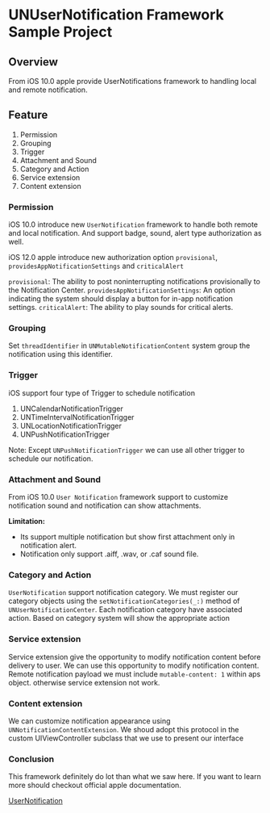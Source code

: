 # UNUserNotification Framework Sample Project

## Overview

From iOS 10.0 apple provide UserNotifications framework to handling local and remote notification. 

## Feature

1. Permission
2. Grouping
3. Trigger
4. Attachment and Sound
5. Category and Action
6. Service extension
7. Content extension


### Permission

iOS 10.0 introduce new `UserNotification` framework to handle both remote and local notification. And support badge, sound, alert type authorization as well.

iOS 12.0 apple introduce new authorization option `provisional`, `providesAppNotificationSettings` and `criticalAlert`

`provisional`: The ability to post noninterrupting notifications provisionally to the Notification Center.
`providesAppNotificationSettings`: An option indicating the system should display a button for in-app notification settings.
`criticalAlert`: The ability to play sounds for critical alerts.


### Grouping

Set `threadIdentifier` in `UNMutableNotificationContent` system group the notification using this identifier.


### Trigger

iOS support four type of Trigger to schedule notification

1. UNCalendarNotificationTrigger
2. UNTimeIntervalNotificationTrigger
3. UNLocationNotificationTrigger
4. UNPushNotificationTrigger

Note: Except `UNPushNotificationTrigger` we can use all other trigger to schedule our notification.


### Attachment and Sound

From iOS 10.0 `User Notification` framework support to customize notification sound and notification can show attachments.

__Limitation:__ 
* Its support multiple notification but show first attachment only in notification alert.
* Notification only support .aiff, .wav, or .caf sound file.


### Category and Action

`UserNotification` support notification category. We must register our category objects using the `setNotificationCategories(_:)` method of `UNUserNotificationCenter`. Each notification category have associated action. Based on category system will show the appropriate action


### Service extension

Service extension give the opportunity to modify notification content before delivery to user. We can use this opportunity to modify notification content.
Remote notification payload we must include `mutable-content: 1` within aps object. otherwise service extension not work.


###  Content extension

We can customize notification appearance using `UNNotificationContentExtension`. We shoud adopt this protocol in the custom UIViewController subclass that we use to present our interface


### Conclusion

This framework definitely do lot than what we saw here. If you want to learn more should checkout official apple documentation.

[UserNotification](https://developer.apple.com/documentation/usernotifications)
